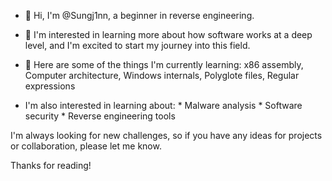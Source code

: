 - 👋 Hi, I'm @Sungj1nn, a beginner in reverse engineering. 
- 👀 I'm interested in learning more about how software works at a deep level, and I'm excited to start my journey into this field.
- 🌱 Here are some of the things I'm currently learning: x86 assembly, Computer architecture, Windows internals, Polyglote files, Regular expressions
  
- I'm also interested in learning about:
      * Malware analysis
      * Software security
      * Reverse engineering tools
  
I'm always looking for new challenges, so if you have any ideas for projects or collaboration, please let me know.

Thanks for reading!
<!---
Sungj1nn/Sungj1nn is a ✨ special ✨ repository because its `README.md` (this file) appears on your GitHub profile.
You can click the Preview link to take a look at your changes.
--->
